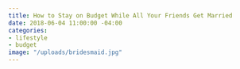 ```yaml
---
title: How to Stay on Budget While All Your Friends Get Married
date: 2018-06-04 11:00:00 -04:00
categories:
- lifestyle
- budget
image: "/uploads/bridesmaid.jpg"
---
```


